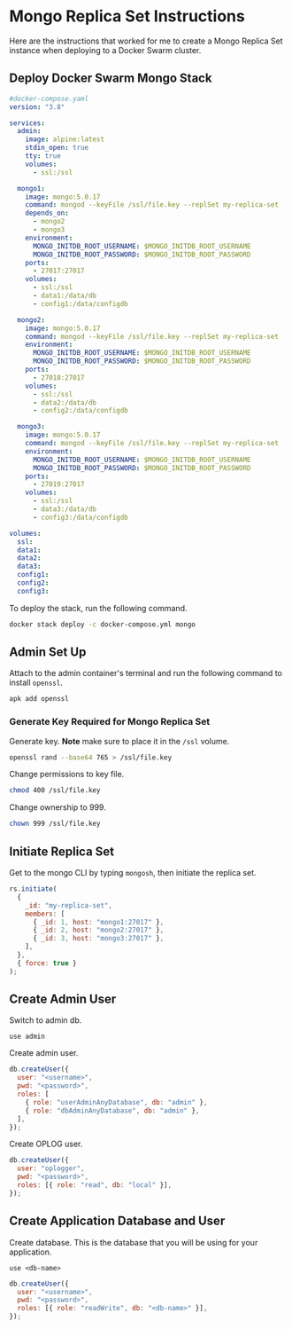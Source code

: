 # Mongo Replica Set Instructions

Here are the instructions that worked for me to create a Mongo Replica Set instance when deploying to a Docker Swarm cluster.

## Deploy Docker Swarm Mongo Stack

```yaml
#docker-compose.yaml
version: "3.8"

services:
  admin:
    image: alpine:latest
    stdin_open: true
    tty: true
    volumes:
      - ssl:/ssl

  mongo1:
    image: mongo:5.0.17
    command: mongod --keyFile /ssl/file.key --replSet my-replica-set
    depends_on:
      - mongo2
      - mongo3
    environment:
      MONGO_INITDB_ROOT_USERNAME: $MONGO_INITDB_ROOT_USERNAME
      MONGO_INITDB_ROOT_PASSWORD: $MONGO_INITDB_ROOT_PASSWORD
    ports:
      - 27017:27017
    volumes:
      - ssl:/ssl
      - data1:/data/db
      - config1:/data/configdb

  mongo2:
    image: mongo:5.0.17
    command: mongod --keyFile /ssl/file.key --replSet my-replica-set
    environment:
      MONGO_INITDB_ROOT_USERNAME: $MONGO_INITDB_ROOT_USERNAME
      MONGO_INITDB_ROOT_PASSWORD: $MONGO_INITDB_ROOT_PASSWORD
    ports:
      - 27018:27017
    volumes:
      - ssl:/ssl
      - data2:/data/db
      - config2:/data/configdb

  mongo3:
    image: mongo:5.0.17
    command: mongod --keyFile /ssl/file.key --replSet my-replica-set
    environment:
      MONGO_INITDB_ROOT_USERNAME: $MONGO_INITDB_ROOT_USERNAME
      MONGO_INITDB_ROOT_PASSWORD: $MONGO_INITDB_ROOT_PASSWORD
    ports:
      - 27019:27017
    volumes:
      - ssl:/ssl
      - data3:/data/db
      - config3:/data/configdb

volumes:
  ssl:
  data1:
  data2:
  data3:
  config1:
  config2:
  config3:
```

To deploy the stack, run the following command.

```bash
docker stack deploy -c docker-compose.yml mongo
```

## Admin Set Up

Attach to the admin container's terminal and run the following command to install `openssl`.

```bash
apk add openssl
```

### Generate Key Required for Mongo Replica Set

Generate key. **Note** make sure to place it in the `/ssl` volume.

```bash
openssl rand --base64 765 > /ssl/file.key
```

Change permissions to key file.

```bash
chmod 400 /ssl/file.key
```

Change ownership to 999.

```bash
chown 999 /ssl/file.key
```

## Initiate Replica Set

Get to the mongo CLI by typing `mongosh`, then initiate the replica set.

```javascript
rs.initiate(
  {
    _id: "my-replica-set",
    members: [
      { _id: 1, host: "mongo1:27017" },
      { _id: 2, host: "mongo2:27017" },
      { _id: 3, host: "mongo3:27017" },
    ],
  },
  { force: true }
);
```

## Create Admin User

Switch to admin db.

```mongosh
use admin
```

Create admin user.

```javascript
db.createUser({
  user: "<username>",
  pwd: "<password>",
  roles: [
    { role: "userAdminAnyDatabase", db: "admin" },
    { role: "dbAdminAnyDatabase", db: "admin" },
  ],
});
```

Create OPLOG user.

```javascript
db.createUser({
  user: "oplogger",
  pwd: "<password>",
  roles: [{ role: "read", db: "local" }],
});
```

## Create Application Database and User

Create database. This is the database that you will be using for your application.

```mongosh
use <db-name>
```

```javascript
db.createUser({
  user: "<username>",
  pwd: "<password>",
  roles: [{ role: "readWrite", db: "<db-name>" }],
});
```
